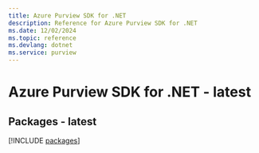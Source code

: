 ```yaml
---
title: Azure Purview SDK for .NET
description: Reference for Azure Purview SDK for .NET
ms.date: 12/02/2024
ms.topic: reference
ms.devlang: dotnet
ms.service: purview
---
```

# Azure Purview SDK for .NET - latest
## Packages - latest
[!INCLUDE [packages](purview-index.md)]